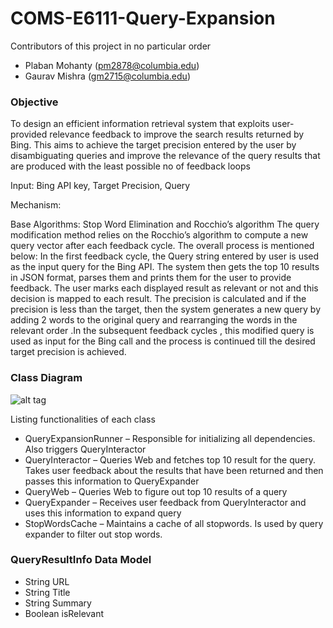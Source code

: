# COMS-E6111-Query-Expansion
Contributors of this project in no particular order
- Plaban Mohanty ([pm2878@columbia.edu](mailto:pm2878@columbia.edu))
- Gaurav Mishra ([gm2715@columbia.edu](mailto:gm2715@columbia.edu))

### Objective
To design an efficient information retrieval system that exploits user-provided relevance
feedback to improve the search results returned by Bing. This aims to achieve the target precision
entered by the user by disambiguating queries and improve the relevance of the query results that are
produced with the least possible no of feedback loops

Input: Bing API key, Target Precision, Query

Mechanism:

Base Algorithms: Stop Word Elimination and Rocchio’s algorithm
The query modification method relies on the Rocchio’s algorithm to compute a new query vector after
each feedback cycle. The overall process is mentioned below:
In the first feedback cycle, the Query string entered by user is used as the input query for the Bing API.
The system then gets the top 10 results in JSON format, parses them and prints them for the user to
provide feedback. The user marks each displayed result as relevant or not and this decision is mapped to
each result. The precision is calculated and if the precision is less than the target, then the system
generates a new query by adding 2 words to the original query and rearranging the words in the
relevant order .In the subsequent feedback cycles , this modified query is used as input for the Bing call
and the process is continued till the desired target precision is achieved.


### Class Diagram

![alt tag](https://cloud.githubusercontent.com/assets/5005160/19406498/07e9a828-9255-11e6-95c1-b51b57b7ce2a.jpg "Class Diagram")

Listing functionalities of each class

* QueryExpansionRunner – Responsible for initializing all dependencies. Also triggers QueryInteractor
* QueryInteractor – Queries Web and fetches top 10 result for the query. Takes user feedback about the results that have been returned and then passes this information to QueryExpander
* QueryWeb – Queries Web to figure out top 10 results of a query
* QueryExpander – Receives user feedback from QueryInteractor and uses this information to
expand query
* StopWordsCache – Maintains a cache of all stopwords. Is used by query expander to filter out
stop words.

### QueryResultInfo Data Model
* String URL
* String Title
* String Summary
* Boolean isRelevant
